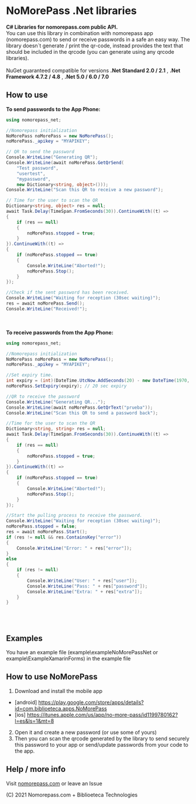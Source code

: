# NoMorePass .Net libraries

**C# Libraries for nomorepass.com public API.** <br>
You can use this library in combination with nomorepass app (nomorepass.com) to send or receive passwords in a safe an easy way.
The library doesn´t generate / print the qr-code, instead provides the text that should be included in the qrcode (you can generate using any qrcode libraries).
<br></br>
NuGet guaranteed compatible for versions **.Net Standard 2.0 / 2.1** , **.Net Framework 4.7.2 / 4.8** , **.Net 5.0 / 6.0 / 7.0**
## How to use
**To send passwords to the App Phone:**
```c#
using nomorepass_net;

//Nomorepass initialization
NoMorePass noMorePass = new NoMorePass();
noMorePass._apikey = "MYAPIKEY";

// QR to send the password
Console.WriteLine("Generating QR");
Console.WriteLine(await noMorePass.GetQrSend(
    "Test password",
    "usertest",
    "mypassword",
    new Dictionary<string, object>()));
Console.WriteLine("Scan this QR to receive a new password");

// Time for the user to scan the QR
Dictionary<string, object> res = null;
await Task.Delay(TimeSpan.FromSeconds(30)).ContinueWith((t) =>
{
    if (res == null)
    {
        noMorePass.stopped = true;
    }
}).ContinueWith((t) =>
{
    if (noMorePass.stopped == true)
    {
        Console.WriteLine("Aborted!");
        noMorePass.Stop();
    }
});

//Check if the sent password has been received.
Console.WriteLine("Waiting for reception (30sec waiting)");
res = await noMorePass.Send();
Console.WriteLine("Received!");
```
<br></br>
**To receive passwords from the App Phone:**
```c#
using nomorepass_net;

//Nomorepass initialization
NoMorePass noMorePass = new NoMorePass();
noMorePass._apikey = "MYAPIKEY";

//Set expiry time.
int expiry = (int)(DateTime.UtcNow.AddSeconds(20) - new DateTime(1970, 1, 1, 0, 0, 0, DateTimeKind.Utc)).TotalSeconds;
noMorePass.SetExpiry(expiry); // 20 sec expiry

//QR to receive the password
Console.WriteLine("Generating QR...");
Console.WriteLine(await noMorePass.GetQrText("prueba"));
Console.WriteLine("Scan this QR to send a password back");

//Time for the user to scan the QR
Dictionary<string, string> res = null;
await Task.Delay(TimeSpan.FromSeconds(30)).ContinueWith((t) =>
{
    if (res == null)
    {
        noMorePass.stopped = true;
    }
}).ContinueWith((t) =>
{
    if (noMorePass.stopped == true)
    {
        Console.WriteLine("Aborted!");
        noMorePass.Stop();
    }
});

//Start the pulling process to receive the password.
Console.WriteLine("Waiting for reception (30sec waiting)");
noMorePass.stopped = false;
res = await noMorePass.Start();
if (res != null && res.ContainsKey("error"))
{
    Console.WriteLine("Error: " + res["error"]);
}
else
{
    if (res != null)
    {
        Console.WriteLine("User: " + res["user"]);
        Console.WriteLine("Pass: " + res["password"]);
        Console.WriteLine("Extra: " + res["extra"]);
    }
}
```
<br></br>
## Examples
You have an example file (example\exampleNoMorePassNet or example\ExampleXamarinForms) in the example file
## How to use NoMorePass
1. Download and install the mobile app

* [android] https://play.google.com/store/apps/details?id=com.biblioeteca.apps.NoMorePass
* [ios] https://itunes.apple.com/us/app/no-more-pass/id1199780162?l=es&ls=1&mt=8

2. Open it and create a new password (or use some of yours)
3. Then you can scan the qrcode generated by the library to send securely this password to your app or send/update passwords from your code to the app.

## Help / more info

Visit [nomorepass.com](https://nomorepass.com) or leave an Issue

(C) 2021 Nomorepass.com + Biblioeteca Technologies
